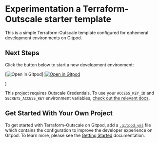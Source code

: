 # Experimentation a Terraform-Outscale starter template

This is a simple Terraform-Outscale template configured for ephemeral development environments on Gitpod.

## Next Steps

Click the button below to start a new development environment:

[![Open in Gitpod](https://gitpod.io/button/open-in-gitpod.svg)]([![Open in Gitpod](https://gitpod.io/button/open-in-gitpod.svg)](https://gitlab.com/demo-gitpod/experimentation)

)

This project requires Outscale Credentials. To use your `ACCESS_KEY_ID` and `SECRETS_ACCESS_KEY` environment variables, [check out the relevant docs](https://docs.outscale.com/fr/userguide/Tutoriel-D%C3%A9marrer-dans-le-Cloud-OUTSCALE.html). 

## Get Started With Your Own Project

To get started with Terraform-Outscale on Gitpod, add a [`.gitpod.yml`](./.gitpod.yml) file which contains the configuration to improve the developer experience on Gitpod. To learn more, please see the [Getting Started](https://www.gitpod.io/docs/getting-started) documentation.
